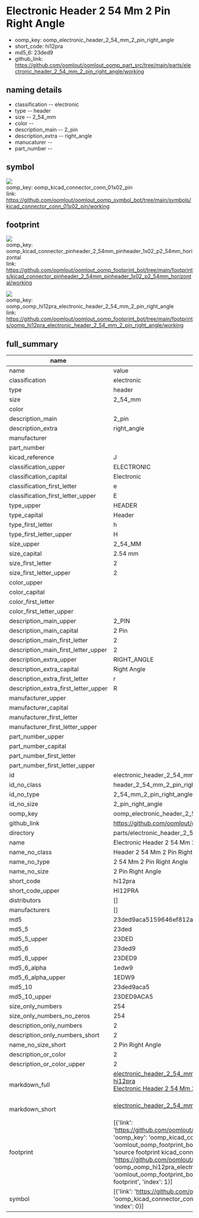 # Electronic Header 2 54 Mm 2 Pin Right Angle

  
* oomp_key: oomp_electronic_header_2_54_mm_2_pin_right_angle 
* short_code: hi12pra
* md5_6: 23ded9  
* github_link: https://github.com/oomlout/oomlout_oomp_part_src/tree/main/parts/electronic_header_2_54_mm_2_pin_right_angle/working  
## naming details
* classification -- electronic
* type -- header
* size -- 2_54_mm
* color -- 
* description_main -- 2_pin
* description_extra -- right_angle
* manucaturer -- 
* part_number -- 



## symbol

![](symbol/{index}/working/working_600.png)  
oomp_key: oomp_kicad_connector_conn_01x02_pin  
link: https://github.com/oomlout/oomlout_oomp_symbol_bot/tree/main/symbols/kicad_connector_conn_01x02_pin/working  

## footprint

![](footprint/{index}/working/working_600.png)  
oomp_key: oomp_kicad_connector_pinheader_2_54mm_pinheader_1x02_p2_54mm_horizontal  
link: https://github.com/oomlout/oomlout_oomp_footprint_bot/tree/main/footprints/kicad_connector_pinheader_2_54mm_pinheader_1x02_p2_54mm_horizontal/working  

![](footprint/{index}/working/working_600.png)  
oomp_key: oomp_oomp_hi12pra_electronic_header_2_54_mm_2_pin_right_angle  
link: https://github.com/oomlout/oomlout_oomp_footprint_bot/tree/main/footprints/oomp_hi12pra_electronic_header_2_54_mm_2_pin_right_angle/working  

## full_summary
| name | value | 
| --- | --- | 
| name | value | 
| classification | electronic | 
| type | header | 
| size | 2_54_mm | 
| color |  | 
| description_main | 2_pin | 
| description_extra | right_angle | 
| manufacturer |  | 
| part_number |  | 
| kicad_reference | J | 
| classification_upper | ELECTRONIC | 
| classification_capital | Electronic | 
| classification_first_letter | e | 
| classification_first_letter_upper | E | 
| type_upper | HEADER | 
| type_capital | Header | 
| type_first_letter | h | 
| type_first_letter_upper | H | 
| size_upper | 2_54_MM | 
| size_capital | 2.54 mm | 
| size_first_letter | 2 | 
| size_first_letter_upper | 2 | 
| color_upper |  | 
| color_capital |  | 
| color_first_letter |  | 
| color_first_letter_upper |  | 
| description_main_upper | 2_PIN | 
| description_main_capital | 2 Pin | 
| description_main_first_letter | 2 | 
| description_main_first_letter_upper | 2 | 
| description_extra_upper | RIGHT_ANGLE | 
| description_extra_capital | Right Angle | 
| description_extra_first_letter | r | 
| description_extra_first_letter_upper | R | 
| manufacturer_upper |  | 
| manufacturer_capital |  | 
| manufacturer_first_letter |  | 
| manufacturer_first_letter_upper |  | 
| part_number_upper |  | 
| part_number_capital |  | 
| part_number_first_letter |  | 
| part_number_first_letter_upper |  | 
| id | electronic_header_2_54_mm_2_pin_right_angle | 
| id_no_class | header_2_54_mm_2_pin_right_angle | 
| id_no_type | 2_54_mm_2_pin_right_angle | 
| id_no_size | 2_pin_right_angle | 
| oomp_key | oomp_electronic_header_2_54_mm_2_pin_right_angle | 
| github_link | https://github.com/oomlout/oomlout_oomp_part_src/tree/main/parts/electronic_header_2_54_mm_2_pin_right_angle/working | 
| directory | parts/electronic_header_2_54_mm_2_pin_right_angle | 
| name | Electronic Header 2 54 Mm 2 Pin Right Angle | 
| name_no_class | Header 2 54 Mm 2 Pin Right Angle | 
| name_no_type | 2 54 Mm 2 Pin Right Angle | 
| name_no_size | 2 Pin Right Angle | 
| short_code | hi12pra | 
| short_code_upper | HI12PRA | 
| distributors | [] | 
| manufacturers | [] | 
| md5 | 23ded9aca5159646ef812a2c7410f60b | 
| md5_5 | 23ded | 
| md5_5_upper | 23DED | 
| md5_6 | 23ded9 | 
| md5_6_upper | 23DED9 | 
| md5_6_alpha | 1edw9 | 
| md5_6_alpha_upper | 1EDW9 | 
| md5_10 | 23ded9aca5 | 
| md5_10_upper | 23DED9ACA5 | 
| size_only_numbers | 254 | 
| size_only_numbers_no_zeros | 254 | 
| description_only_numbers | 2 | 
| description_only_numbers_short | 2 | 
| name_no_size_short | 2 Pin Right Angle | 
| description_or_color | 2 | 
| description_or_color_upper | 2 | 
| markdown_full | [electronic_header_2_54_mm_2_pin_right_angle](https://github.com/oomlout/oomlout_oomp_part_src/tree/main/parts/electronic_header_2_54_mm_2_pin_right_angle/working)<br>[hi12pra](https://github.com/oomlout/oomlout_oomp_part_src/tree/main/parts/electronic_header_2_54_mm_2_pin_right_angle/working)<br>[Electronic Header 2 54 Mm 2 Pin Right Angle](https://github.com/oomlout/oomlout_oomp_part_src/tree/main/parts/electronic_header_2_54_mm_2_pin_right_angle/working)<br><br> | 
| markdown_short | [electronic_header_2_54_mm_2_pin_right_angle](https://github.com/oomlout/oomlout_oomp_part_src/tree/main/parts/electronic_header_2_54_mm_2_pin_right_angle/working)<br><br> | 
| footprint | [{'link': 'https://github.com/oomlout/oomlout_oomp_footprint_bot/tree/main/foootprntss/kicad_connector_pinheader_2_54mm_pinheader_1x02_p2_54mm_horizontal', 'oomp_key': 'oomp_kicad_connector_pinheader_2_54mm_pinheader_1x02_p2_54mm_horizontal', 'directory': 'oomlout_oomp_footprint_bot/footprints/kicad_connector_pinheader_2_54mm_pinheader_1x02_p2_54mm_horizontal//working/working.kicad_mod', 'note': 'source footprint kicad_connector_pinheader_2_54mm_pinheader_1x02_p2_54mm_horizontal', 'index': 0}, {'link': 'https://github.com/oomlout/oomlout_oomp_footprint_bot/tree/main/foootprntss/oomp_hi12pra_electronic_header_2_54_mm_2_pin_right_angle', 'oomp_key': 'oomp_oomp_hi12pra_electronic_header_2_54_mm_2_pin_right_angle', 'directory': 'oomlout_oomp_footprint_bot/footprints/oomp_hi12pra_electronic_header_2_54_mm_2_pin_right_angle//working/working.kicad_mod', 'note': 'oomp generated footprint', 'index': 1}] | 
| symbol | [{'link': 'https://github.com/oomlout/oomlout_oomp_symbol_bot/tree/main/symbols/kicad_connector_conn_01x02_pin', 'oomp_key': 'oomp_kicad_connector_conn_01x02_pin', 'directory': 'oomlout_oomp_symbol_bot/symbols/kicad_connector_conn_01x02_pin//working/working.kicad_sym', 'index': 0}] | 
